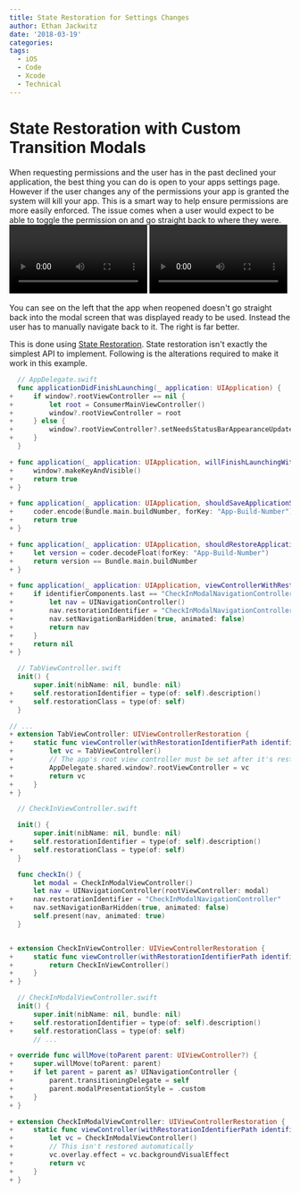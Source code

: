 ```yaml
---
title: State Restoration for Settings Changes
author: Ethan Jackwitz
date: '2018-03-19'
categories:
tags:
  - iOS
  - Code
  - Xcode
  - Technical
---
```


# State Restoration with Custom Transition Modals

When requesting permissions and the user has in the past declined your application, the best thing you can do is open to your apps settings page. However if the user changes any of the permissions your app is granted the system will kill your app. This is a smart way to help ensure permissions are more easily enforced.
The issue comes when a user would expect to be able to toggle the permission on and go straight back to where they were.
</br>
<video style="width:49%" controls>
  <source src="/vid/WithoutStateRestoration.MP4" type="video/mp4">
</video>
<video style="width:49%" controls>
  <source src="/vid/StateRestorationDesiredBehaviour.MP4" type="video/mp4">
</video>
</br>

You can see on the left that the app when reopened doesn't go straight back into the modal screen that was displayed ready to be used. Instead the user has to manually navigate back to it. The right is far better.

This is done using [State Restoration](https://developer.apple.com/library/archive/featuredarticles/ViewControllerPGforiPhoneOS/PreservingandRestoringState.html).
State restoration isn't exactly the simplest API to implement. Following is the alterations required to make it work in this example.

```swift
  // AppDelegate.swift
  func applicationDidFinishLaunching(_ application: UIApplication) {
+     if window?.rootViewController == nil {
+         let root = ConsumerMainViewController()
+         window?.rootViewController = root
+     } else {
+         window?.rootViewController?.setNeedsStatusBarAppearanceUpdate()
+     }
  }

+ func application(_ application: UIApplication, willFinishLaunchingWithOptions launchOptions: [UIApplication.LaunchOptionsKey : Any]? = nil) -> Bool {
+     window?.makeKeyAndVisible()
+     return true
+ }

+ func application(_ application: UIApplication, shouldSaveApplicationState coder: NSCoder) -> Bool {
+     coder.encode(Bundle.main.buildNumber, forKey: "App-Build-Number")
+     return true
+ }

+ func application(_ application: UIApplication, shouldRestoreApplicationState coder: NSCoder) -> Bool {
+     let version = coder.decodeFloat(forKey: "App-Build-Number")
+     return version == Bundle.main.buildNumber
+ }

+ func application(_ application: UIApplication, viewControllerWithRestorationIdentifierPath identifierComponents: [String], coder: NSCoder) -> UIViewController? {
+     if identifierComponents.last == "CheckInModalNavigationController" {
+         let nav = UINavigationController()
+         nav.restorationIdentifier = "CheckInModalNavigationController"
+         nav.setNavigationBarHidden(true, animated: false)
+         return nav
+     }
+     return nil
+ }
```

```swift
  // TabViewController.swift
  init() {
      super.init(nibName: nil, bundle: nil)
+     self.restorationIdentifier = type(of: self).description()
+     self.restorationClass = type(of: self)
  }

// ...
+ extension TabViewController: UIViewControllerRestoration {
+     static func viewController(withRestorationIdentifierPath identifierComponents: [String], coder: NSCoder) -> UIViewController? {
+         let vc = TabViewController()
+         // The app's root view controller must be set after it's restoration for any following presentations to work.
+         AppDelegate.shared.window?.rootViewController = vc
+         return vc
+     }
+ }
```

```swift
  // CheckInViewController.swift

  init() {
      super.init(nibName: nil, bundle: nil)
+     self.restorationIdentifier = type(of: self).description()
+     self.restorationClass = type(of: self)
  }

  func checkIn() {
      let modal = CheckInModalViewController()
      let nav = UINavigationController(rootViewController: modal)
+     nav.restorationIdentifier = "CheckInModalNavigationController"
+     nav.setNavigationBarHidden(true, animated: false)
      self.present(nav, animated: true)
  }


+ extension CheckInViewController: UIViewControllerRestoration {
+     static func viewController(withRestorationIdentifierPath identifierComponents: [String], coder: NSCoder) -> UIViewController? {
+         return CheckInViewController()
+     }
+ }
```

```swift
  // CheckInModalViewController.swift
  init() {
      super.init(nibName: nil, bundle: nil)
+     self.restorationIdentifier = type(of: self).description()
+     self.restorationClass = type(of: self)
      // ...

+ override func willMove(toParent parent: UIViewController?) {
+     super.willMove(toParent: parent)
+     if let parent = parent as? UINavigationController {
+         parent.transitioningDelegate = self
+         parent.modalPresentationStyle = .custom
+     }
+ }

+ extension CheckInModalViewController: UIViewControllerRestoration {
+     static func viewController(withRestorationIdentifierPath identifierComponents: [String], coder: NSCoder) -> UIViewController? {
+         let vc = CheckInModalViewController()
+         // This isn't restored automatically
+         vc.overlay.effect = vc.backgroundVisualEffect
+         return vc
+     }
+ }
```
